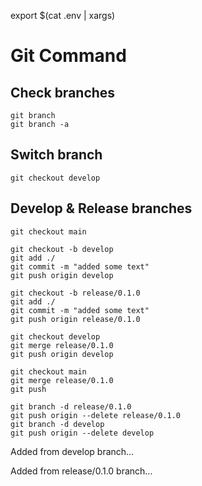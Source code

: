 export $(cat .env | xargs)

# Git Command

## Check branches

```
git branch
git branch -a
```

## Switch branch

```
git checkout develop
```

## Develop & Release branches

```
git checkout main

git checkout -b develop
git add ./
git commit -m "added some text"
git push origin develop

git checkout -b release/0.1.0
git add ./
git commit -m "added some text"
git push origin release/0.1.0

git checkout develop
git merge release/0.1.0
git push origin develop

git checkout main
git merge release/0.1.0
git push

git branch -d release/0.1.0
git push origin --delete release/0.1.0
git branch -d develop
git push origin --delete develop
```

Added from develop branch...

Added from release/0.1.0 branch...
